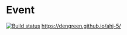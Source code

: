 # Event
[![Build status](https://ci.appveyor.com/api/projects/status/tt3oswww54dj52jy?svg=true)](https://ci.appveyor.com/project/DenGreen/ahj-5)
https://dengreen.github.io/ahj-5/